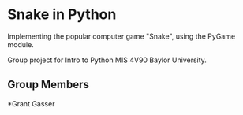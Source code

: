 # Snake in Python
Implementing the popular computer game "Snake", using the PyGame module.

Group project for Intro to Python MIS 4V90 Baylor University.

## Group Members
  *Grant Gasser
